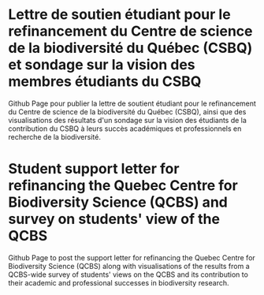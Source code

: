 # Lettre de soutien étudiant pour le refinancement du Centre de science de la biodiversité du Québec (CSBQ) et sondage sur la vision des membres étudiants du CSBQ

Github Page pour publier la lettre de soutient étudiant pour le refinancement du Centre de science de la biodiversité du Québec (CSBQ), ainsi que des visualisations des résultats d'un sondage sur la vision des étudiants de la contribution du CSBQ à leurs succès académiques et professionnels en recherche de la biodiversité.

# Student support letter for refinancing the Quebec Centre for Biodiversity Science (QCBS) and survey on students' view of the QCBS

Github Page to post the support letter for refinancing the Quebec Centre for Biodiversity Science (QCBS) along with visualisations of the results from a QCBS-wide survey of students' views on the QCBS and its contribution to their academic and professional successes in biodiversity research.
